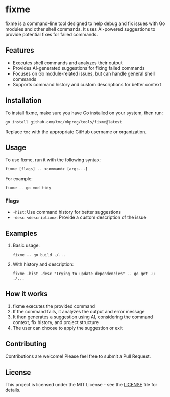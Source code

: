 # fixme

fixme is a command-line tool designed to help debug and fix issues with Go modules and other shell commands. It uses AI-powered suggestions to provide potential fixes for failed commands.

## Features

- Executes shell commands and analyzes their output
- Provides AI-generated suggestions for fixing failed commands
- Focuses on Go module-related issues, but can handle general shell commands
- Supports command history and custom descriptions for better context

## Installation

To install fixme, make sure you have Go installed on your system, then run:

```
go install github.com/tmc/mkprog/tools/fixme@latest
```

Replace `tmc` with the appropriate GitHub username or organization.

## Usage

To use fixme, run it with the following syntax:

```
fixme [flags] -- <command> [args...]
```

For example:

```
fixme -- go mod tidy
```

### Flags

- `-hist`: Use command history for better suggestions
- `-desc <description>`: Provide a custom description of the issue

## Examples

1. Basic usage:
   ```
   fixme -- go build ./...
   ```

2. With history and description:
   ```
   fixme -hist -desc "Trying to update dependencies" -- go get -u ./...
   ```

## How it works

1. fixme executes the provided command
2. If the command fails, it analyzes the output and error message
3. It then generates a suggestion using AI, considering the command context, fix history, and project structure
4. The user can choose to apply the suggestion or exit

## Contributing

Contributions are welcome! Please feel free to submit a Pull Request.

## License

This project is licensed under the MIT License - see the [LICENSE](LICENSE) file for details.

